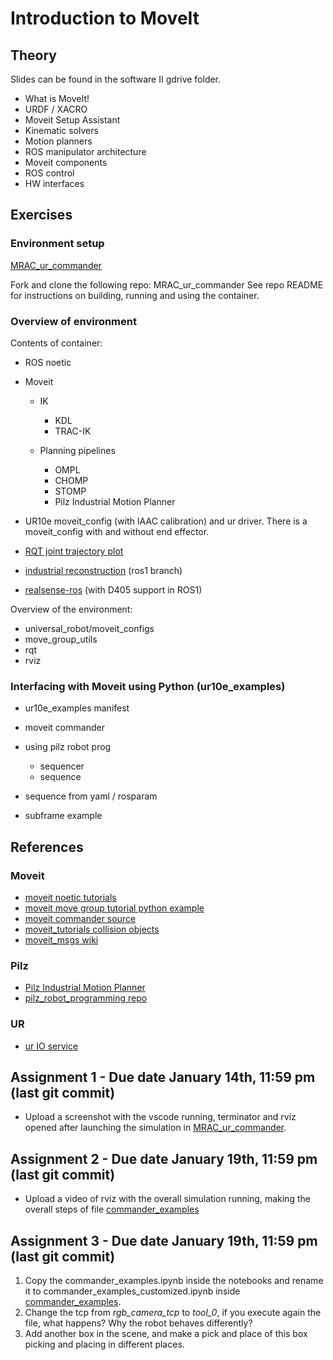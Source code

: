 # Introduction to MoveIt

## Theory

Slides can be found in the software II gdrive folder.

- What is MoveIt!
- URDF / XACRO
- Moveit Setup Assistant
- Kinematic solvers
- Motion planners
- ROS manipulator architecture
- Moveit components
- ROS control
- HW interfaces

## Exercises

### Environment setup

[MRAC_ur_commander](https://github.com/roboticswithjulia/MRAC_ur_commander)

Fork and clone the following repo: MRAC_ur_commander
See repo README for instructions on building, running and using the container.

### Overview of environment

Contents of container:

- ROS noetic
- Moveit

  - IK
    - KDL
    - TRAC-IK

  - Planning pipelines
    - OMPL
    - CHOMP
    - STOMP
    - Pilz Industrial Motion Planner

- UR10e moveit_config (with IAAC calibration) and ur driver. There is a moveit_config with and without end effector.
- [RQT joint trajectory plot](https://github.com/tork-a/rqt_joint_trajectory_plot)
- [industrial reconstruction](https://github.com/gavanderhoorn/industrial_reconstruction) (ros1 branch)
- [realsense-ros](https://github.com/rjwb1/realsense-ros) (with D405 support in ROS1)

Overview of the environment:

- universal_robot/moveit_configs
- move_group_utils
- rqt
- rviz


### Interfacing with Moveit using Python (ur10e_examples)

- ur10e_examples manifest

- moveit commander
- using pilz robot prog
  - sequencer
  - sequence
- sequence from yaml / rosparam
- subframe example

## References

### Moveit

- [moveit noetic tutorials](https://ros-planning.github.io/moveit_tutorials/doc/move_group_python_interface/move_group_python_interface_tutorial.html)
- [moveit move group tutorial python example](https://github.com/ros-planning/moveit_tutorials/blob/master/doc/move_group_python_interface/scripts/move_group_python_interface_tutorial.py)
- [moveit commander source](https://github.com/ros-planning/moveit/tree/master/moveit_commander/src/moveit_commander)
- [moveit_tutorials collision objects](https://github.com/ros-planning/moveit_tutorials/blob/master/doc/collision_environments/scripts/collision_scene_example.py)
- [moveit_msgs wiki](http://wiki.ros.org/moveit_msgs)

### Pilz

- [Pilz Industrial Motion Planner](https://ros-planning.github.io/moveit_tutorials/doc/pilz_industrial_motion_planner/pilz_industrial_motion_planner.html)
- [pilz_robot_programming repo](https://github.com/PilzDE/pilz_industrial_motion/tree/melodic-devel/pilz_robot_programming)

### UR

- [ur IO service](https://github.com/ros-industrial/ur_msgs/blob/melodic-devel/srv/SetIO.srv)



## Assignment 1 - Due date January 14th, 11:59 pm (last git commit)

- Upload a screenshot with the vscode running, terminator and rviz opened after launching the simulation in [MRAC_ur_commander](https://github.com/roboticswithjulia/MRAC_ur_commander?tab=readme-ov-file#launch-the-simulation).


## Assignment 2 - Due date January 19th, 11:59 pm (last git commit)

- Upload a video of rviz with the overall simulation running, making the overall steps of file [commander_examples](https://github.com/roboticswithjulia/MRAC_ur_commander/blob/main/commander/notebooks/commander_examples.ipynb)

## Assignment 3 - Due date January 19th, 11:59 pm (last git commit)

1. Copy the commander_examples.ipynb inside the notebooks and rename it to commander_examples_customized.ipynb inside [commander_examples](https://github.com/roboticswithjulia/MRAC_ur_commander/blob/main/commander/notebooks).
2.  Change the tcp from *rgb_camera_tcp* to *tool_0*, if you execute again the file, what happens? Why the robot behaves differently?
3.  Add another box in the scene, and make a pick and place of this box picking and placing in different places.
